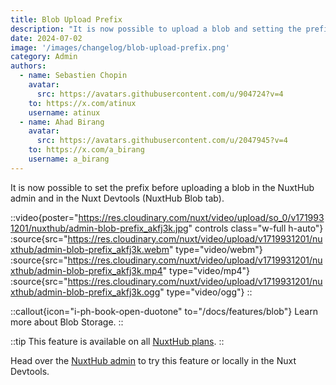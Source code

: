 ```yaml
---
title: Blob Upload Prefix
description: "It is now possible to upload a blob and setting the prefix beforehand."
date: 2024-07-02
image: '/images/changelog/blob-upload-prefix.png'
category: Admin
authors:
  - name: Sebastien Chopin
    avatar: 
      src: https://avatars.githubusercontent.com/u/904724?v=4
    to: https://x.com/atinux
    username: atinux
  - name: Ahad Birang
    avatar: 
      src: https://avatars.githubusercontent.com/u/2047945?v=4
    to: https://x.com/a_birang
    username: a_birang
---
```


It is now possible to set the prefix before uploading a blob in the NuxtHub admin and in the Nuxt Devtools (NuxtHub Blob tab).

::video{poster="https://res.cloudinary.com/nuxt/video/upload/so_0/v1719931201/nuxthub/admin-blob-prefix_akfj3k.jpg" controls class="w-full h-auto"}
  :source{src="https://res.cloudinary.com/nuxt/video/upload/v1719931201/nuxthub/admin-blob-prefix_akfj3k.webm" type="video/webm"}
  :source{src="https://res.cloudinary.com/nuxt/video/upload/v1719931201/nuxthub/admin-blob-prefix_akfj3k.mp4" type="video/mp4"}
  :source{src="https://res.cloudinary.com/nuxt/video/upload/v1719931201/nuxthub/admin-blob-prefix_akfj3k.ogg" type="video/ogg"}
::

::callout{icon="i-ph-book-open-duotone" to="/docs/features/blob"}
Learn more about Blob Storage.
::

::tip
This feature is available on all [NuxtHub plans](/pricing).
::

Head over the [NuxtHub admin](https://admin.hub.nuxt.com) to try this feature or locally in the Nuxt Devtools.
